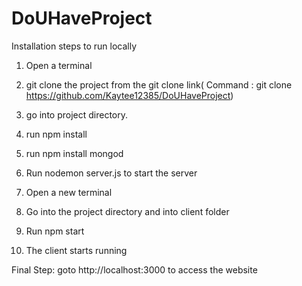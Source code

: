 # DoUHaveProject
Installation steps to run locally

1. Open a terminal
2. git clone the project from the git clone link( Command : git clone https://github.com/Kaytee12385/DoUHaveProject)
3. go into project directory.
4. run npm install
5. run npm install mongod
6. Run nodemon server.js to start the server

7. Open a new terminal
8. Go into the project directory and into client folder
9. Run npm start
10. The client starts running

Final Step: goto http://localhost:3000 to access the website
